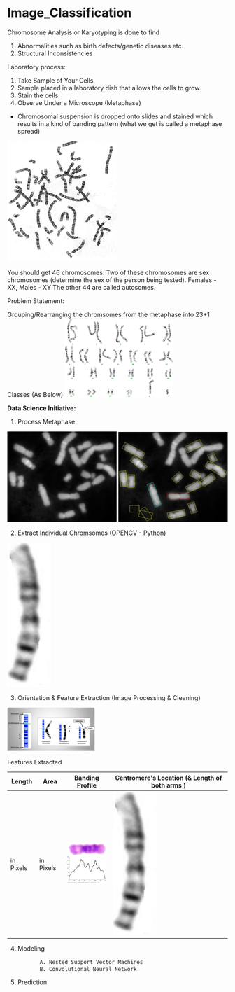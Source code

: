 # Image_Classification
Chromosome Analysis or Karyotyping is done to find  
1. Abnormalities such as birth defects/genetic diseases etc.
2. Structural Inconsistencies 

Laboratory process:
1. Take Sample of Your Cells 
2. Sample placed in a laboratory dish that allows the cells to grow.
3. Stain the cells.
4. Observe Under a Microscope (Metaphase)

* Chromosomal suspension is dropped onto slides and stained which results in a kind of banding pattern (what we get is called a metaphase spread)

<img src="metaphase.png" width="250">


You should get 46 chromosomes.
Two of these chromosomes are sex chromosomes (determine the sex of the person being tested). Females - XX, Males - XY
The other 44 are called autosomes.

Problem Statement:

Grouping/Rearranging the chromsomes from the metaphase into 23+1 Classes (As Below)
<img src="Karyotyping.png" width="250">



<b>Data Science Initiative:</b>

1. Process Metaphase


<img src="process.JPG" width="250">              <img src="metaphase_process.JPG" width="250">

2. Extract Individual Chromsomes (OPENCV - Python)
<img src="centromere.JPG" width="100">

3. Orientation & Feature Extraction (Image Processing & Cleaning)

<img src="description.JPG" width="200">
       
  Features Extracted
  
  
  | Length | Area | Banding Profile | Centromere's Location (& Length of both arms )
  | --- | --- | --- | --- |
  | in Pixels | in Pixels |  <img src="density profile.JPG" width="100"> |  <img src="centromere.JPG" width="100">
  
4. Modeling
   
   
              A. Nested Support Vector Machines
              B. Convolutional Neural Network 

5. Prediction 
